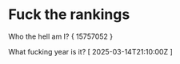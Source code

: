 # Fuck the rankings

Who the hell am I?
{ 15757052 }

What fucking year is it?
[ 2025-03-14T21:10:00Z ]
